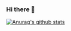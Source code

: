 ### Hi there 👋

[![Anurag's github stats](https://github-readme-stats.vercel.app/api?username=tasbiha11)](https://github.com/anuraghazra/github-readme-stats)

